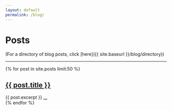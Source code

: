 ```yaml
---
layout: default
permalink: /blog/
---
```


# Posts

(For a directory of blog posts, click [here]({{ site.baseurl }}/blog/directory))

---
<div class="posts">
    {% for post in site.posts limit:50 %}
        <article class="post">
            <h2><a href="{{ site.baseurl }}{{ post.url }}">{{ post.title }}</a></h2>
            <div class="entry">
                {{ post.excerpt }} <a href="{{ site.baseurl }}{{ post.url }}" class="read-more">...</a>
            </div>
            <!-- <a href="{{ site.baseurl }}{{ post.url }}" class="read-more">...</a> -->
        </article>
    {% endfor %}
</div>
